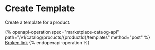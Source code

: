 # Create Template

Create a template for a product.

{% openapi-operation spec="marketplace-catalog-api" path="/v1/catalog/products/{productId}/templates" method="post" %}
[Broken link](broken-reference)
{% endopenapi-operation %}
